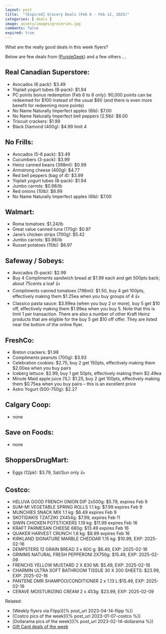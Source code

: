 ```yaml
---
layout: post
title:  "[Expired] Grocery Deals (Feb 6 - Feb 12, 2025)"
categories: [ deals ]
image: assets/images/groceries.jpg
comments: false
expired: true
---
```


What are the really good deals in this week flyers?

Below are few deals from ([PurpleGeek](https://www.reddit.com/user/PurpleGeek/)) and a few others ...

## Real Canadian Superstore:
<!-- &#128077; -->
- Avocados (6 pack): $3.49
- Yoplait yogurt tubes (8-pack): $1.94
- PC points bonus redemption (Feb 6 to 8 only): 90,000 points can be redeemed for $100 instead of the usual $90 (and there is even more benefit for redeeming more points)
- No Name Naturally Imperfect apples (6lb): $7.00
- No Name Naturally Imperfect bell peppers (2.5lb): $6.00
- Triscuit crackers: $1.99
- Black Diamond (400g): $4.99 limit 4

## No Frills:
- Avocados (5-6 pack): $3.49
- Cucumbers (3-pack): $3.99
- Heinz canned beans (398ml): $0.99
- Armstrong cheese (400g): $4.77
- Red bell peppers (bag of 4): $3.99
- Yoplait yogurt tubes (8-pack): $1.94
- Jumbo carrots: $0.98/lb
- Red onions (10lb): $8.99
- No Name Naturally Imperfect apples (6lb): $7.00

## Walmart:
- Roma tomatoes: $1.24/lb
- Great value canned tuna (170g): $0.97
- Jane’s chicken strips (700g): $5.42
- Jumbo carrots: $0.98/lb
- Russet potatoes (15lb): $6.97

## Safeway / Sobeys:
- Avocados (5-pack): $2.99
- Buy 4 Compliments sandwich bread at $1.99 each and get 500pts back; about 75cents a loaf &#128077;
- Compliments canned tomatoes (796ml): $1.50, buy 4 get 100pts, effectively making them $1.25ea when you buy groups of 4 &#128077;
- Classico pasta sauce: $3.99ea (when you buy 2 or more), buy 5 get $10 off, effectively making them $1.99ea when you buy 5. Note that this is limit 1 per transaction. There are also a number of other Kraft Heinz products that are eligible for the buy 5 get $10 off offer. They are listed near the bottom of the online flyer.

## FreshCo:
- Breton crackers: $1.98
- Compliments peanuts (700g): $3.93
- Celebration cookies: $2.75, buy 2 get 150pts, effectively making them $2.00ea when you buy pairs
- Iceberg lettuce: $2.99, buy 1 get 50pts, effectively making them $2.49ea
- Minute Maid apple juice (1L): $1.25, buy 2 get 100pts, effectively making them $0.75ea when you buy pairs – this is an excellent price
- Astro Yogurt (500-750g): $2.27

## Calgary Coop:
- none

## Save on Foods:
- none 

## ShoppersDrugMart:
- Eggs (12pk): $3.79, Sat/Sun only &#128077;
<!-- - NN (1kg) or Blue Menu (750g) Peanut Butter: $3.99, Sat/Sun only &#128077; -->

## Costco:
- HELUVA GOOD FRENCH ONION DIP 2x500g: $5.79, expires Feb 9
- SUM-M! VEGETABLE SPRING ROLLS 1.1 kg: $7.99 expires Feb 9
- MUNCHIES SNACK MIX 1.1 kg: $6.49 expires Feb 9
- SKOTIDAKIS TZATZIKI 2X454g: $7.99, expires Feb 11
- SIWIN CHICKEN POTSTICKERS 1.19 kg: $11.99 expires Feb 16
- KRAFT PARMESAN CHEESE 680g: $13.49 expires Feb 16
- QUAKER HARVEST CRUNCH 1.8 kg: $8.99 expires Feb 16
- KIRKLAND SIGNATURE MARBLE CHEDDAR 1.15 kg: $10.99, EXP: 2025-02-16
- DEMPSTERS 12 GRAIN BREAD 3 x 600 g: $6.49, EXP: 2025-02-16
- GRIMMS NATURAL FRESH PEPPERONI 2X750g: $15.49, EXP: 2025-02-09
- FRENCHS YELLOW MUSTARD 2 X 830 Ml: $5.49, EXP: 2025-02-16
- CHARMIN ULTRA SOFT BATHROOM TISSUE 30 X 200 SHEETS: $23.99, EXP: 2025-02-16
- PANTENE DMR SHAMPOO/CONDITIONER 2 x 1.13 L:$15.49, EXP: 2025-02-16
- CERAVE MOISTURIZING CREAM 2 x 453g: $23.99, EXP: 2025-02-09

Related:
 - [Weekly flyers via Flipp]({% post_url 2023-04-14-flipp %})
 - [Costco pics of the week]({% post_url 2023-01-07-costco %})
 - [Dollarama pics of the week]({% post_url 2023-02-14-dollarama %})
 - [Gift Card deals of the week](https://forums.redflagdeals.com/various-retailers-gift-cards-deals-discounts-2025-deals-only-2737833/)

 